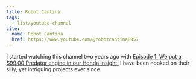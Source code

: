 ```yaml
---
title: Robot Cantina
tags:
  - list/youtube-channel
cite:
  name: Robot Cantina
  href: https://www.youtube.com/@robotcantina8957
---
```


I started watching this channel two years ago with [Episode 1. We put a $99.00 Predator engine in our Honda Insight.](https://www.youtube.com/watch?v=cL2FKDtpRt8) I have been hooked on their silly, yet intriguing projects ever since.